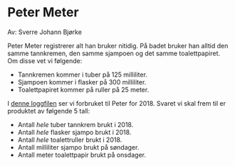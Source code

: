 # Peter Meter

Av: Sverre Johann Bjørke

Peter Meter registrerer alt han bruker nitidig. På badet bruker han alltid den samme tannkremen, den samme sjampoen og det samme toalettpapiret. Om disse vet vi følgende:

* Tannkremen kommer i tuber på 125 milliliter.
* Sjampoen kommer i flasker på 300 milliliter.
* Toalettpapiret kommer på ruller på 25 meter.

I [denne loggfilen](https://julekalender.knowit.no/resources/2019-luke10/logg.txt) ser vi forbruket til Peter for 2018. Svaret vi skal frem til er produktet av følgende 5 tall:
* Antall _hele_ tuber tannkrem brukt i 2018.
* Antall _hele_ flasker sjampo brukt i 2018.
* Antall _hele_ toalettruller brukt i 2018.
* Antall milliliter sjampo brukt på søndager.
* Antall meter toalettpapir brukt på onsdager.